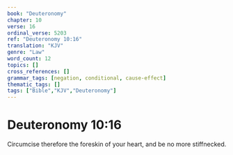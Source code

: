 ```yaml
---
book: "Deuteronomy"
chapter: 10
verse: 16
ordinal_verse: 5203
ref: "Deuteronomy 10:16"
translation: "KJV"
genre: "Law"
word_count: 12
topics: []
cross_references: []
grammar_tags: [negation, conditional, cause-effect]
thematic_tags: []
tags: ["Bible","KJV","Deuteronomy"]
---
```


# Deuteronomy 10:16

Circumcise therefore the foreskin of your heart, and be no more stiffnecked.
